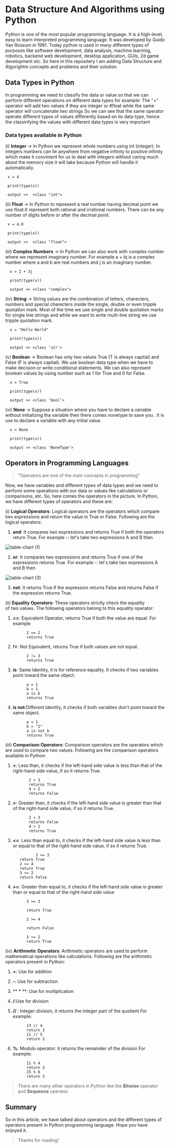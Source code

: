 # Data Structure And Algorithms using Python 

Python is one of the most popular programming language. It is a high-level, easy to learn interpreted programming language. It was developed by Guido Van Rossum in 1991. Today python is used in many different types of purposes like software development, data analysis, machine learning, robotics, backend web development, desktop application, GUIs, 2d game development etc. So here in this repositery I am adding Data Structure and Algorightm concepts and problems and their solution.

## Data Types in Python

In programming we need to classify the data or value so that we can perform different operations on different data types 
for example: The "+" operator will add two values if they are integer or #float while the same operator will concatenate two strings 
So we can see that the same operator operate different types of values differently based on its data type, hence the classinfying the values with different data types is very important

### Data types available in Python 

(i)  **Integer**
  -> In Python we represent whole numbers using int (integer). In integers numbers can lie anywhere from negative infinity to positive infinity which make it                convinient for us to deal with integers without caring much about the memory size it will take because Python will handle it automatically.
     
     x = 4
     
     print(type(x))
     
     output >>  <class "int">
  
  
  
(ii)  **Float**
  -> In Python to represent a real number having decimal point we use float.It represent both rational and irrational numbers. There can be any number of digits before        or after the decimal point.
     
     x = 4.0
     
     print(type(x))
     
     output >>  <class "float">



(iii)  **Complex Numbers**
   -> In Python we can also work with complex number where we represent imaginary number. For example a + bj is a complex number where a and b are real numbers and j         is an imaginary number.
      
      x = 2 + 3j
      
      print(type(x))
      
      output >> <class "complex">



(iv) **String**
   -> String values are the combination of letters, charecters, numbers and special charecters inside the single, double or even tripple quotation mark. Most of the 
      time we use single and double quotation marks for single line strings and while we want to write multi-line string we use tripple quotation mark.
      
      x = "Hello World"
      
      print(type(x))
      
      output >> <class 'str'>
 
 
 
(v)  **Boolean**
   -> Boolean has only two values True (T is always capital) and False (F is always capital). We use boolean data type when we have to make decision or write                 conditional statements. We can also represent boolean values by using number such as 1 for True and 0 for False.
      
      x = True
      
      print(type(x))
      
      output >> <class 'bool'>
 
 
 
(vi)  **None**
   -> Suppose a situation where you have to declare a variable without initializing tha variable then there comes nonetype to save you . It is use to declare a 
      variable with any initial value.
      
      x = None
      
      print(type(x))
      
      output >> <class 'NoneType'>


## Operators in Programming Languages

> "Operators are one of the main concepts in programming"

Now, we have variables and different types of data types and we need to perform some operations with our data or values like calculations or comparisons, etc. So, here comes the operators in the picture. In Python, we have different types of operators and these are:

(i) **Logical Operators**: Logical operators are the operators which compare two expressions and return the value in True or False. Following are the logical operators:

   1) **and**: It compares two expressions and returns True if both the 
      operators return True. For example -: let's take two expressions A 
      and B then 
       
![table-chart (1)](https://user-images.githubusercontent.com/93759322/189498988-9f2acf12-05fd-4a34-a308-a3893f7e59f1.png)

   2) **or**: It compares two expressions and returns True if one of the 
       expressions returns True. For example -: let's take two expressions 
       A and B then 

![table-chart (3)](https://user-images.githubusercontent.com/93759322/189499025-b3ddc663-78cb-4045-a8b0-680a68ba6e25.png)


   3) **not**: It returns True if the expression returns False and returns 
       False if the expression returns True.

(ii) **Equality Operators**: These operators strictly check the equality         
      of two values. The following operators belong to this equality 
      operator: 

   1) **==**: Equivalent Operator, returns True if both the value are 
          equal. For example 
                   
                2 == 2
                returns True

   2) **!=**: Not Equivalent, returns True if both values are not equal.
                
                2 != 3
                returns True

   3) **is**: Same Identity, it is for reference equality. It checks if 
        two variables point toward the same object.

                a = 1
                b = 1
                a is b
                returns True

   4) **is not**:Different Identity, it checks if both variables don't 
        point toward the same object.

                a = 1
                b = "1"
                a is not b
                returns True

(iii) **Comparison Operators**: Comparison operators are the 
      operators which are used to compare two values. Following are the 
      comparison operators available in Python:
   
   1) **<**: Less than, it checks if the left-hand side value is less than 
       that of the right-hand side value, if so it returns True.


                 2 < 3
                 returns True
                 4 < 2
                 returns False 

   2) **>**: Greater than, it checks if the left-hand side value is greater 
       than that of the right-hand side value, if so it returns True.

                 2 > 3
                 returns False
                 4 > 2
                 returns True

   3) **<=**: Less than equal to, it checks if the left-hand side value is 
       less than or equal to that of the right-hand side value, if so it 
       returns True.
       
                    3 <= 3
             return True
             2 <= 4
             return True
             3 <= 2
             return False
4) **>=**: Greater than equal to, it checks if the left-hand side value is greater than or equal to that of the right-hand side value
             
             3 >= 3
             
             return True
             
             2 >= 4
             
             return False
             
             3 >= 2
             return True
(iv) **Arithmetic Operators**: Arithmetic operators are used to 
       perform mathematical operations like calculations. Following are 
       the arithmetic operators present in Python:

   1) **+**: Use for addition

   2) **-**: Use for subtraction

   3) ** * **: Use for multiplication

   4) **/**:Use for division

   5) **//** : Integer division, it returns the integer part of the quotient
        For example:

                13 // 4
                return 3
                11 // 5 
                return 2
   
   6) **%**: Modulo operator: it returns the remainder of the division
        For example:
        
                11 % 4 
                return 3
                15 % 6
                return 3


> There are many other operators in Python like the **Bitwise** operator and **Sequence** operator. 


## Summary 
So in this article, we have talked about operators and the different types of operators present in Python programming language. Hope you have enjoyed it.

> Thanks for reading!
